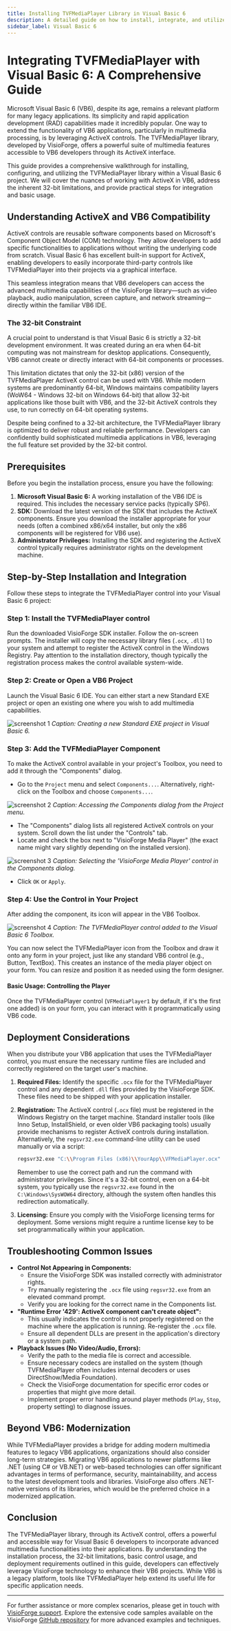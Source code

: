 ```yaml
---
title: Installing TVFMediaPlayer Library in Visual Basic 6
description: A detailed guide on how to install, integrate, and utilize the TVFMediaPlayer library within Microsoft Visual Basic 6. Learn about ActiveX integration, handling 32-bit limitations, implementing basic playback functionality, and proper deployment practices.
sidebar_label: Visual Basic 6
---
```


# Integrating TVFMediaPlayer with Visual Basic 6: A Comprehensive Guide

Microsoft Visual Basic 6 (VB6), despite its age, remains a relevant platform for many legacy applications. Its simplicity and rapid application development (RAD) capabilities made it incredibly popular. One way to extend the functionality of VB6 applications, particularly in multimedia processing, is by leveraging ActiveX controls. The TVFMediaPlayer library, developed by VisioForge, offers a powerful suite of multimedia features accessible to VB6 developers through its ActiveX interface.

This guide provides a comprehensive walkthrough for installing, configuring, and utilizing the TVFMediaPlayer library within a Visual Basic 6 project. We will cover the nuances of working with ActiveX in VB6, address the inherent 32-bit limitations, and provide practical steps for integration and basic usage.

## Understanding ActiveX and VB6 Compatibility

ActiveX controls are reusable software components based on Microsoft's Component Object Model (COM) technology. They allow developers to add specific functionalities to applications without writing the underlying code from scratch. Visual Basic 6 has excellent built-in support for ActiveX, enabling developers to easily incorporate third-party controls like TVFMediaPlayer into their projects via a graphical interface.

This seamless integration means that VB6 developers can access the advanced multimedia capabilities of the VisioForge library—such as video playback, audio manipulation, screen capture, and network streaming—directly within the familiar VB6 IDE.

### The 32-bit Constraint

A crucial point to understand is that Visual Basic 6 is strictly a 32-bit development environment. It was created during an era when 64-bit computing was not mainstream for desktop applications. Consequently, VB6 cannot create or directly interact with 64-bit components or processes.

This limitation dictates that only the 32-bit (x86) version of the TVFMediaPlayer ActiveX control can be used with VB6. While modern systems are predominantly 64-bit, Windows maintains compatibility layers (WoW64 - Windows 32-bit on Windows 64-bit) that allow 32-bit applications like those built with VB6, and the 32-bit ActiveX controls they use, to run correctly on 64-bit operating systems.

Despite being confined to a 32-bit architecture, the TVFMediaPlayer library is optimized to deliver robust and reliable performance. Developers can confidently build sophisticated multimedia applications in VB6, leveraging the full feature set provided by the 32-bit control.

## Prerequisites

Before you begin the installation process, ensure you have the following:

1. **Microsoft Visual Basic 6:** A working installation of the VB6 IDE is required. This includes the necessary service packs (typically SP6).
2. **SDK:** Download the latest version of the SDK that includes the ActiveX components. Ensure you download the installer appropriate for your needs (often a combined x86/x64 installer, but only the x86 components will be registered for VB6 use).
3. **Administrator Privileges:** Installing the SDK and registering the ActiveX control typically requires administrator rights on the development machine.

## Step-by-Step Installation and Integration

Follow these steps to integrate the TVFMediaPlayer control into your Visual Basic 6 project:

### **Step 1: Install the TVFMediaPlayer control**

Run the downloaded VisioForge SDK installer. Follow the on-screen prompts. The installer will copy the necessary library files (`.ocx`, `.dll`) to your system and attempt to register the ActiveX control in the Windows Registry. Pay attention to the installation directory, though typically the registration process makes the control available system-wide.

### **Step 2: Create or Open a VB6 Project**

Launch the Visual Basic 6 IDE. You can either start a new Standard EXE project or open an existing one where you wish to add multimedia capabilities.

![screenshot 1](mpvb6_1.webp)
*Caption: Creating a new Standard EXE project in Visual Basic 6.*

### **Step 3: Add the TVFMediaPlayer Component**

To make the ActiveX control available in your project's Toolbox, you need to add it through the "Components" dialog.

* Go to the `Project` menu and select `Components...`. Alternatively, right-click on the Toolbox and choose `Components...`.

![screenshot 2](mpvb6_2.webp)
*Caption: Accessing the Components dialog from the Project menu.*

* The "Components" dialog lists all registered ActiveX controls on your system. Scroll down the list under the "Controls" tab.
* Locate and check the box next to "VisioForge Media Player" (the exact name might vary slightly depending on the installed version).

![screenshot 3](mpvb6_3.webp)
*Caption: Selecting the 'VisioForge Media Player' control in the Components dialog.*

* Click `OK` or `Apply`.

### **Step 4: Use the Control in Your Project**

After adding the component, its icon will appear in the VB6 Toolbox.

![screenshot 4](mpvb6_4.webp)
*Caption: The TVFMediaPlayer control added to the Visual Basic 6 Toolbox.*

You can now select the TVFMediaPlayer icon from the Toolbox and draw it onto any form in your project, just like any standard VB6 control (e.g., Button, TextBox). This creates an instance of the media player object on your form. You can resize and position it as needed using the form designer.

#### **Basic Usage: Controlling the Player**

Once the TVFMediaPlayer control (`VFMediaPlayer1` by default, if it's the first one added) is on your form, you can interact with it programmatically using VB6 code.

## Deployment Considerations

When you distribute your VB6 application that uses the TVFMediaPlayer control, you must ensure the necessary runtime files are included and correctly registered on the target user's machine.

1. **Required Files:** Identify the specific `.ocx` file for the TVFMediaPlayer control and any dependent `.dll` files provided by the VisioForge SDK. These files need to be shipped with your application installer.
2. **Registration:** The ActiveX control (`.ocx` file) must be registered in the Windows Registry on the target machine. Standard installer tools (like Inno Setup, InstallShield, or even older VB6 packaging tools) usually provide mechanisms to register ActiveX controls during installation. Alternatively, the `regsvr32.exe` command-line utility can be used manually or via a script:

    ```bash
    regsvr32.exe "C:\\Program Files (x86)\\YourApp\\VFMediaPlayer.ocx"
    ```

    Remember to use the correct path and run the command with administrator privileges. Since it's a 32-bit control, even on a 64-bit system, you typically use the `regsvr32.exe` found in the `C:\Windows\SysWOW64` directory, although the system often handles this redirection automatically.
3. **Licensing:** Ensure you comply with the VisioForge licensing terms for deployment. Some versions might require a runtime license key to be set programmatically within your application.

## Troubleshooting Common Issues

* **Control Not Appearing in Components:**
  * Ensure the VisioForge SDK was installed correctly with administrator rights.
  * Try manually registering the `.ocx` file using `regsvr32.exe` from an elevated command prompt.
  * Verify you are looking for the correct name in the Components list.
* **"Runtime Error '429': ActiveX component can't create object":**
  * This usually indicates the control is not properly registered on the machine where the application is running. Re-register the `.ocx` file.
  * Ensure all dependent DLLs are present in the application's directory or a system path.
* **Playback Issues (No Video/Audio, Errors):**
  * Verify the path to the media file is correct and accessible.
  * Ensure necessary codecs are installed on the system (though TVFMediaPlayer often includes internal decoders or uses DirectShow/Media Foundation).
  * Check the VisioForge documentation for specific error codes or properties that might give more detail.
  * Implement proper error handling around player methods (`Play`, `Stop`, property setting) to diagnose issues.

## Beyond VB6: Modernization

While TVFMediaPlayer provides a bridge for adding modern multimedia features to legacy VB6 applications, organizations should also consider long-term strategies. Migrating VB6 applications to newer platforms like .NET (using C# or VB.NET) or web-based technologies can offer significant advantages in terms of performance, security, maintainability, and access to the latest development tools and libraries. VisioForge also offers .NET-native versions of its libraries, which would be the preferred choice in a modernized application.

## Conclusion

The TVFMediaPlayer library, through its ActiveX control, offers a powerful and accessible way for Visual Basic 6 developers to incorporate advanced multimedia functionalities into their applications. By understanding the installation process, the 32-bit limitations, basic control usage, and deployment requirements outlined in this guide, developers can effectively leverage VisioForge technology to enhance their VB6 projects. While VB6 is a legacy platform, tools like TVFMediaPlayer help extend its useful life for specific application needs.

---

For further assistance or more complex scenarios, please get in touch with [VisioForge support](https://support.visioforge.com/). Explore the extensive code samples available on the VisioForge [GitHub repository](https://github.com/visioforge/) for more advanced examples and techniques.
